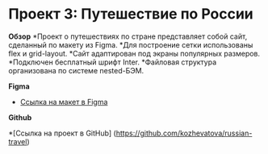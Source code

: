 # Проект 3: Путешествие по России

**Обзор**
*Проект о путешествиях по стране представляет собой сайт, сделанный по макету из Figma. 
*Для построение сетки использованы flex и grid-layout. 
*Сайт адаптирован под экраны популярных размеров. 
*Подключен бесплатный шрифт Inter. 
*Файловая структура организована по системе nested-БЭМ.

**Figma**

* [Ссылка на макет в Figma](https://www.figma.com/file/OyRWEjU6wBwRe1hapzQoLx/Sprint-3%3A-Russia-%2F-desktop-%2B-mobile?node-id=28503%3A0)

**Github**

*[Ссылка на проект в GitHub] (https://github.com/kozhevatova/russian-travel)
